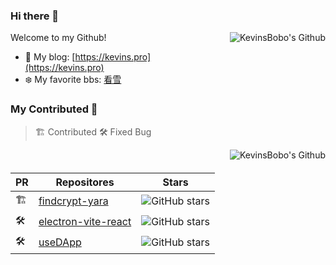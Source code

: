 ### Hi there 👋

<a href="https://github.com/KevinsBobo">
<img src="https://github-readme-stats.vercel.app/api?username=kevinsbobo&count_private=true&show_icons=true&icon_color=1E90FF&text_color=696969&bg_color=ffffff&hide_title=true" align="right" alt="KevinsBobo's Github" style="margin-bottom: 20px;"/>
</a>

Welcome to my Github!

- 🚀 My blog: [https://kevins.pro](https://kevins.pro)
- ❄️ My favorite bbs: [看雪](https://bbs.kanxue.com/homepage-751258.htm)

### My Contributed 🌱

> 🏗️ Contributed 🛠️ Fixed Bug

<a href="https://github.com/KevinsBobo">
<img src="https://github-readme-stats.vercel.app/api/top-langs/?username=kevinsbobo&layout=compact&hide=Roff,css,html&hide_title=true" align="right" alt="KevinsBobo's Github" style="margin-bottom: 20px;"/>
</a>

| PR | Repositores | Stars |
| ---- | ---- | ---- |
| 🏗️ | [findcrypt-yara](https://github.com/polymorf/findcrypt-yara) | ![GitHub stars](https://img.shields.io/github/stars/polymorf/findcrypt-yara?color=1E90FF) |
| 🛠️ | [electron-vite-react](https://github.com/electron-vite/electron-vite-react) | ![GitHub stars](https://img.shields.io/github/stars/caoxiemeihao/vite-react-electron?color=1E90FF) |
| 🛠️ | [useDApp](https://github.com/TrueFiEng/useDApp) | ![GitHub stars](https://img.shields.io/github/stars/TrueFiEng/useDApp?color=1E90FF) |


<!--
- 🔭 I’m currently working on ...
- 🌱 I’m currently learning ...
- 👯 I’m looking to collaborate on ...
- 🤔 I’m looking for help with ...
- 💬 Ask me about ...
- 📫 How to reach me: ...
- 😄 Pronouns: ...
- ⚡ Fun fact: ...
-->
